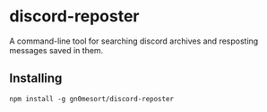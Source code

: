 # discord-reposter
A command-line tool for searching discord archives and resposting messages saved in them.

## Installing
`npm install -g gn0mesort/discord-reposter`
